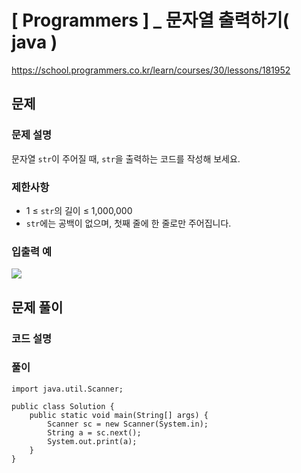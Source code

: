 # [ Programmers ] _ 문자열 출력하기( java )
https://school.programmers.co.kr/learn/courses/30/lessons/181952
## 문제 
### 문제 설명
문자열 `str`이 주어질 때, `str`을 출력하는 코드를 작성해 보세요.

### 제한사항
- 1 ≤ `str`의 길이 ≤ 1,000,000
- `str`에는 공백이 없으며, 첫째 줄에 한 줄로만 주어집니다.

### 입출력 예
![](https://i.imgur.com/4FThLrv.png)





## 문제 풀이
### 코드 설명
### 풀이
```
import java.util.Scanner;

public class Solution {
    public static void main(String[] args) {
        Scanner sc = new Scanner(System.in);
        String a = sc.next();
        System.out.print(a);
    }
}
```


